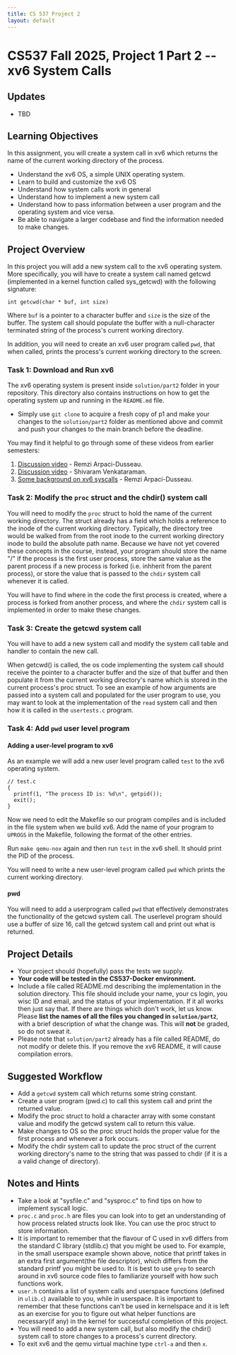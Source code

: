 ```yaml
---
title: CS 537 Project 2
layout: default
---
```


# CS537 Fall 2025, Project 1 Part 2 -- xv6 System Calls

## Updates
* TBD

## Learning Objectives

In this assignment, you will create a system call in xv6 which returns the name of the current working directory of the process.

* Understand the xv6 OS, a simple UNIX operating system.
* Learn to build and customize the xv6 OS
* Understand how system calls work in general
* Understand how to implement a new system call
* Understand how to pass information between a user program and the operating system and vice versa.
* Be able to navigate a larger codebase and find the information needed to make changes.


## Project Overview

In this project you will add a new system call to the xv6 operating system. More specifically, you will have to create a system call named getcwd (implemented in a kernel function called sys_getcwd) with the following signature:

`int getcwd(char * buf, int size)`

Where `buf` is a pointer to a character buffer and `size` is the size of the buffer.  The system call should populate the buffer with a null-character terminated string of the process's current working directory.

In addition, you will need to create an xv6 user program called `pwd`, that when called, prints the process's current working directory to the screen.

### Task 1: Download and Run xv6

The xv6 operating system is present inside `solution/part2` folder in your repository. This directory also contains instructions on how to get the operating system up and running in the `README.md` file.

- Simply use `git clone` to acquire a fresh copy of p1 and make your changes to the `solution/part2` folder as mentioned above and commit and push your changes to the main branch before the deadline.

You may find it helpful to go through some of these videos from earlier semesters:

1.  [Discussion video](https://www.youtube.com/watch?v=vR6z2QGcoo8&ab_channel=RemziArpaci-Dusseau) - Remzi Arpaci-Dusseau. 
2. [Discussion video](https://mediaspace.wisc.edu/media/Shivaram+Venkataraman-+Psychology105+1.30.2020+5.31.23PM/0_2ddzbo6a/150745971) - Shivaram Venkataraman.
3. [Some background on xv6 syscalls](https://github.com/remzi-arpacidusseau/ostep-projects/blob/master/initial-xv6/background.md) - Remzi Arpaci-Dusseau.

### Task 2: Modify the `proc` struct and the chdir() system call

You will need to modify the `proc` struct to hold the name of the current working directory.  The struct already has a field which holds a reference to the inode of the current working directory.  Typically, the directory tree would be walked from from the root inode to the current working directory inode to build the absolute path name.  Because we have not yet covered these concepts in the course, instead, your program should store the name "/" if the process is the first user process, store the same value as the parent process if a new process is forked (i.e. inhherit from the parent process), or store the value that is passed to the `chdir` system call whenever it is called.

You will have to find where in the code the first process is created, where a process is forked from another process, and where the `chdir` system call is implemented in order to make these changes.

### Task 3: Create the getcwd system call

You will have to add a new system call and modify the system call table and handler to contain the new call.

When getcwd() is called, the os code implementing the system call should receive the pointer to a character buffer and the size of that buffer and then populate it from the current working directory's name which is stored in the current process's proc struct.  To see an example of how arguments are passed into a system call and populated for the user program to use, you may want to look at the implementation of the `read` system call and then how it is called in the `usertests.c` program.


### Task 4: Add `pwd` user level program
#### Adding a user-level program to xv6

As an example we will add a new user level program called `test` to the xv6 operating system.

```
// test.c
{
  printf(1, "The process ID is: %d\n", getpid());
  exit();
}
```
    

Now we need to edit the Makefile so our program compiles and is included in the file system when we build xv6. Add the name of your program to `UPROGS` in the Makefile, following the format of the other entries.

Run `make qemu-nox` again and then run `test` in the xv6 shell. It should print the PID of the process.

You will need to write a new user-level program called `pwd` which prints the current working directory.

#### pwd

You will need to add a userprogram called `pwd` that effectively demonstrates the functionality of the getcwd system call.  The userlevel program should use a buffer of size 16, call the getcwd system call and print out what is returned.

## Project Details

*   Your project should (hopefully) pass the tests we supply.
*   **Your code will be tested in the CS537-Docker environment.**
*   Include a file called README.md describing the implementation in the solution directory. This file should include your name, your cs login, you wisc ID and email, and the status of your implementation. If it all works then just say that. If there are things which don't work, let us know. Please **list the names of all the files you changed in `solution/part2`**, with a brief description of what the change was. This will **not** be graded, so do not sweat it.
*   Please note that `solution/part2` already has a file called README, do not modify or delete this.  If you remove the xv6 README, it will cause compilation errors.

## Suggested Workflow
- Add a `getcwd` system call which returns some string constant.
- Create a user program (pwd.c) to call this system call and print the returned value.
- Modify the proc struct to hold a character array with some constant value and modify the getcwd system call to return this value.
- Make changes to OS so the proc struct holds the proper value for the first process and whenever a fork occurs.
- Modify the chdir system call to update the proc struct of the current working directory's name to the string that was passed to chdir (if it is a a valid change of directory).

## Notes and Hints
- Take a look at "sysfile.c" and "sysproc.c" to find tips on how to implement syscall logic. 
- `proc.c` and `proc.h` are files you can look into to get an understanding of how process related structs look like. You can use the proc struct to store information.
- It is important to remember that the flavour of C used in xv6 differs from the standard C library (stdlib.c) that you might be used to. For example, in the small userspace example shown above, notice that printf takes in an extra first argument(the file descriptor), which differs from the standard printf you might be used to. It is best to use `grep` to search around in xv6 source code files to familiarize yourself with how such functions work.
- `user.h` contains a list of system calls and userspace functions (defined in `ulib.c`) available to you, while in userspace. It is important to remember that these functions can't be used in kernelspace and it is left as an exercise for you to figure out what helper functions are necessary(if any) in the kernel for successful completion of this project.
- You will need to add a new system call, but also modify the chdir() system call to store changes to a process's current directory.
- To exit xv6 and the qemu virtual machine type `ctrl-a` and then `x`.
